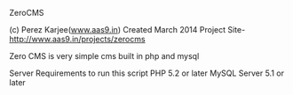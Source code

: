 ZeroCMS

(c) Perez Karjee(www.aas9.in)
Created March 2014
Project Site- http://www.aas9.in/projects/zerocms

Zero CMS is very simple cms built in php and mysql

Server Requirements to run this script
 PHP 5.2 or later
 MySQL Server 5.1 or later
